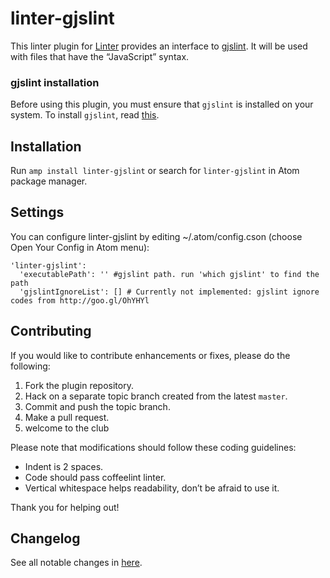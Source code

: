 linter-gjslint
=========================

This linter plugin for [Linter](https://github.com/AtomLinter/Linter) provides an interface to [gjslint](https://developers.google.com/closure/utilities/). It will be used with files that have the “JavaScript” syntax.


### gjslint installation
Before using this plugin, you must ensure that `gjslint` is installed on your system. To install `gjslint`, read [this](https://developers.google.com/closure/utilities/docs/linter_howto).

## Installation
Run `amp install linter-gjslint` or search for `linter-gjslint` in Atom package manager.

## Settings
You can configure linter-gjslint by editing ~/.atom/config.cson (choose Open Your Config in Atom menu):
```
'linter-gjslint':
  'executablePath': '' #gjslint path. run 'which gjslint' to find the path
  'gjslintIgnoreList': [] # Currently not implemented: gjslint ignore codes from http://goo.gl/OhYHYl
```

## Contributing
If you would like to contribute enhancements or fixes, please do the following:

1. Fork the plugin repository.
1. Hack on a separate topic branch created from the latest `master`.
1. Commit and push the topic branch.
1. Make a pull request.
1. welcome to the club

Please note that modifications should follow these coding guidelines:

- Indent is 2 spaces.
- Code should pass coffeelint linter.
- Vertical whitespace helps readability, don’t be afraid to use it.

Thank you for helping out!


## Changelog
See all notable changes in [here](https://github.com/AtomLinter/linter-gjslint/releases).
